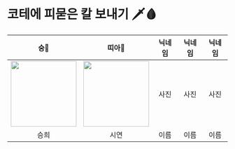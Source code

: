 # 코테에 피묻은 칼 보내기 🗡🩸

| 숭🐒 | 띠아🐣 | 닉네임 | 닉네임 | 닉네임 |
| :---: | :---: | :---: | :---: | :---: |
| <img src="https://user-images.githubusercontent.com/81505421/231646330-7721ecc9-6624-410c-a640-5ba7cb2431fa.JPG" width="150px"/> |<img src="https://user-images.githubusercontent.com/121157847/231666794-eb33ee6d-2bc8-443f-ad50-ae8dc4ae55f1.jpg" width="150px" /> | 사진 | 사진 | 사진 |
| 승희 | 시연 | 이름 | 이름 | 이름 |

